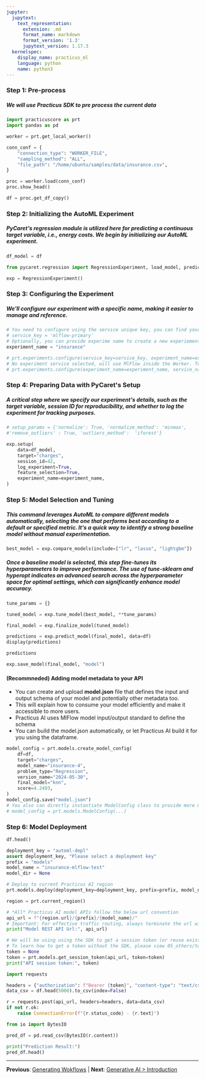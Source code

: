 ```yaml
---
jupyter:
  jupytext:
    text_representation:
      extension: .md
      format_name: markdown
      format_version: '1.3'
      jupytext_version: 1.17.3
  kernelspec:
    display_name: practicus_ml
    language: python
    name: python3
---
```


### Step 1: Pre-process

##### We will use Practicus SDK to pre process the current data

```python
import practicuscore as prt
import pandas as pd

worker = prt.get_local_worker()
```

```python
conn_conf = {
    "connection_type": "WORKER_FILE",
    "sampling_method": "ALL",
    "file_path": "/home/ubuntu/samples/data/insurance.csv",
}

proc = worker.load(conn_conf)
proc.show_head()
```

```python
df = proc.get_df_copy()
```

### Step 2: Initializing the AutoML Experiment

##### PyCaret's regression module is utilized here for predicting a continuous target variable, i.e., energy costs. We begin by initializing our AutoML experiment.

```python
df_model = df
```

```python
from pycaret.regression import RegressionExperiment, load_model, predict_model

exp = RegressionExperiment()
```

### Step 3: Configuring the Experiment

##### We'll configure our experiment with a specific name, making it easier to manage and reference.

```python
# You need to configure using the service unique key, you can find your key on the "Practicus AI Admin Console"
# service_key = 'mlflow-primary'
# Optionally, you can provide experime name to create a new experiement while configuring
experiment_name = "insurance"

# prt.experiments.configure(service_key=service_key, experiment_name=experiment_name)
# No experiment service selected, will use MlFlow inside the Worker. To configu3re manually:
# prt.experiments.configure(experiment_name=experiment_name, service_name='Experiment service name')
```

### Step 4: Preparing Data with PyCaret's Setup
##### A critical step where we specify our experiment's details, such as the target variable, session ID for reproducibility, and whether to log the experiment for tracking purposes.

```python
# setup_params = {'normalize': True, 'normalize_method': 'minmax',
#'remove_outliers' : True, 'outliers_method':  'iforest'}
```

```python
exp.setup(
    data=df_model,
    target="charges",
    session_id=42,
    log_experiment=True,
    feature_selection=True,
    experiment_name=experiment_name,
)
```

### Step 5: Model Selection and Tuning


##### This command leverages AutoML to compare different models automatically, selecting the one that performs best according to a default or specified metric. It's a quick way to identify a strong baseline model without manual experimentation.

```python
best_model = exp.compare_models(include=["lr", "lasso", "lightgbm"])
```

##### Once a baseline model is selected, this step fine-tunes its hyperparameters to improve performance. The use of tune-sklearn and hyperopt indicates an advanced search across the hyperparameter space for optimal settings, which can significantly enhance model accuracy.


```python
tune_params = {}
```

```python
tuned_model = exp.tune_model(best_model, **tune_params)
```

```python
final_model = exp.finalize_model(tuned_model)
```

```python
predictions = exp.predict_model(final_model, data=df)
display(predictions)
```

```python
predictions
```

```python
exp.save_model(final_model, "model")
```

#### (Recommneded) Adding model metadata to your API
- You can create and upload **model.json** file that defines the input and output schema of your model and potentially other metadata too.
- This will explain how to consume your model efficiently and make it accessible to more users.
- Practicus AI uses MlFlow model input/output standard to define the schema
- You can build the model.json automatically, or let Practicus AI build it for you using the dataframe.

```python
model_config = prt.models.create_model_config(
    df=df,
    target="charges",
    model_name="insurance-4",
    problem_type="Regression",
    version_name="2024-05-30",
    final_model="knn",
    score=4.2493,
)
model_config.save("model.json")
# You also can directly instantiate ModelConfig class to provide more metadata elements
# model_config = prt.models.ModelConfig(...)
```

### Step 6: Model Deployment

```python
df.head()
```

```python
deployment_key = "automl-depl"
assert deployment_key, "Please select a deployment key"
prefix = "models"
model_name = "insurance-mlflow-test"
model_dir = None
```

```python
# Deploy to current Practicus AI region
prt.models.deploy(deployment_key=deployment_key, prefix=prefix, model_name=model_name, model_dir=model_dir)
```

```python
region = prt.current_region()

# *All* Practicus AI model APIs follow the below url convention
api_url = f"{region.url}/{prefix}/{model_name}/"
# Important: For effective traffic routing, always terminate the url with / at the end.
print("Model REST API Url:", api_url)
```

```python
# We will be using using the SDK to get a session token (or reuse existing, if not expired).
# To learn how to get a token without the SDK, please view 05_others/tokens sample notebook
token = None
token = prt.models.get_session_token(api_url, token=token)
print("API session token:", token)
```

```python
import requests

headers = {"authorization": f"Bearer {token}", "content-type": "text/csv"}
data_csv = df.head(5000).to_csv(index=False)

r = requests.post(api_url, headers=headers, data=data_csv)
if not r.ok:
    raise ConnectionError(f"{r.status_code} - {r.text}")

from io import BytesIO

pred_df = pd.read_csv(BytesIO(r.content))

print("Prediction Result:")
pred_df.head()
```


---

**Previous**: [Generating Wokflows](../AI-Studio/generating-wokflows.md) | **Next**: [Generative AI > Introduction](../../generative-ai/introduction.md)
